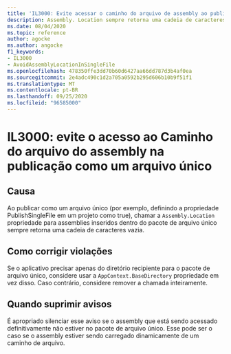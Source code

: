 ```yaml
---
title: 'IL3000: Evite acessar o caminho do arquivo de assembly ao publicar como um único arquivo (análise de código)'
description: Assembly. Location sempre retorna uma cadeia de caracteres vazia para assemblies inseridos em um pacote de arquivo único
ms.date: 08/04/2020
ms.topic: reference
author: agocke
ms.author: angocke
f1_keywords:
- IL3000
- AvoidAssemblyLocationInSingleFile
ms.openlocfilehash: 478350ffe3dd70b60d6427aa66dd787d3b4af0ea
ms.sourcegitcommit: 2e4adc490c1d2a705a0592b295d606b10b9f51f1
ms.translationtype: MT
ms.contentlocale: pt-BR
ms.lasthandoff: 09/25/2020
ms.locfileid: "96585000"
---
```

# <a name="il3000-avoid-accessing-assembly-file-path-when-publishing-as-a-single-file"></a>IL3000: evite o acesso ao Caminho do arquivo do assembly na publicação como um arquivo único

## <a name="cause"></a>Causa

Ao publicar como um arquivo único (por exemplo, definindo a propriedade PublishSingleFile em um projeto como true), chamar a `Assembly.Location` propriedade para assemblies inseridos dentro do pacote de arquivo único sempre retorna uma cadeia de caracteres vazia.

## <a name="how-to-fix-violations"></a>Como corrigir violações

Se o aplicativo precisar apenas do diretório recipiente para o pacote de arquivo único, considere usar a `AppContext.BaseDirectory` propriedade em vez disso. Caso contrário, considere remover a chamada inteiramente.

## <a name="when-to-suppress-warnings"></a>Quando suprimir avisos

É apropriado silenciar esse aviso se o assembly que está sendo acessado definitivamente não estiver no pacote de arquivo único. Esse pode ser o caso se o assembly estiver sendo carregado dinamicamente de um caminho de arquivo.

